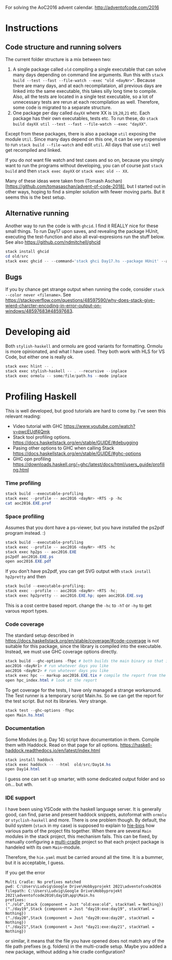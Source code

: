 For solving the AoC2016 advent calendar. http://adventofcode.com/2016

# Instructions

## Code structure and running solvers

The current folder structure is a mix between two:

1) A single package called `old` compiling a single executable that can solve many days depending on command line arguments. Run this with `stack build --test --fast --file-watch --exec "old <dayNr>"`.
   Because there are many days, and at each recompilataion, all previous days are linked into the same executable, this takes silly long time to compile. Also, all the tests are located in a single test executable, so a lot of unnecessary tests are rerun at each recompilation as well. Therefore, some code is migrated to a separate structure.
2) One package per day called `dayXX` where XX is `19`,`20`,`21` etc. Each package has their own executables, tests etc. To run these, do `stack build dayXX util --test --fast --file-watch --exec "dayXX"`.

Except from these packages, there is also a package `util` exposing the module `Util`. Since many days depend on this one, it can be very expensive to run `stack build --file-watch` and edit `util`. All days that use `util` well get recompiled and linked.

If you do *not* want file watch and test cases and so on, because you simply want to run the programs without developing, you can of course just `stack build` and then `stack exec dayXX` or `stack exec old -- XX`.

Many of these ideas were taken from  (Tomash Aschan)[https://github.com/tomasaschan/advent-of-code-2018], but I started out in other ways, hoping to find a simpler solution with fewer moving parts.
But it seems this is the best setup.

## Alternative running
Another way to run the code is with `ghcid`. I find it REALLY nice for these small things. 
To run Day17 upon saves, and revealing the package HUnit, executing the test-function and also all eval-expresions run the stuff below. See also https://github.com/ndmitchell/ghcid 

```powershell
stack install ghcid
cd old/src
stack exec ghcid -- --command='stack ghci Day17.hs --package HUnit' --allow-eval --test test
```

## Bugs
If you by chance get strange output when running the code, consider `stack --color never <filename>`. See https://stackoverflow.com/questions/48597590/why-does-stack-give-wierd-charcter-encoding-in-error-output-on-windows/48597683#48597683. 

# Developing aid

Both `stylish-haskell` and ormolu are good variants for formatting. Ormolu is more opinionated, and what I have used. They both work with HLS for VS Code, but either one is really ok.

```powershell
stack exec hlint -- .
stack exec stylish-haskell -- . --recursive --inplace
stack exec ormolu -- some/file/path.hs --mode inplace
```

# Profiling Haskell

This is well developed, but good tutorials are hard to come by. I've seen this relevant reading:

- Video tutorial with GHC https://www.youtube.com/watch?v=pwcEUdf4Qmk
- Stack tool profiling options. https://docs.haskellstack.org/en/stable/GUIDE/#debugging 
- Pasing other options to GHC when calling Stack https://docs.haskellstack.org/en/stable/GUIDE/#ghc-options
- GHC opn profiling https://downloads.haskell.org/~ghc/latest/docs/html/users_guide/profiling.html


### Time profiling
```powershell
stack build --executable-profiling
stack exec --profile -- aoc2016 <dayNr> +RTS -p -hc
cat aoc2016.EXE.prof
```

### Space profiling
Assumes that you dont have a ps-viewer, but you have installed the ps2pdf program instead. :)
```powershell
stack build --executable-profiling
stack exec --profile -- aoc2016 <dayNr> +RTS -hc
stack exec hp2ps -- aoc2016.EXE
ps2pdf aoc2016.EXE.ps
open aoc2016.EXE.pdf
```

If you don't have ps2pdf, you can get SVG  output with `stack install hp2pretty` and then
```powershell
stack build --executable-profiling;
stack exec --profile -- aoc2016 <dayNr> +RTS -hc; 
stack exec hp2pretty -- aoc2016.EXE.hp; open aoc2016.EXE.svg
```

This is a cost centre based report. change the `-hc` to `-hT` or `-hy` to get varous report types.

### Code coverage
The standard setup described in 
https://docs.haskellstack.org/en/stable/coverage/#code-coverage
is not suitable for this package, since the library is compiled into the executable.
Instead, we must use GHC coverage options directly.

```powershell
stack build --ghc-options -fhpc # both builds the main binary so that it emits coverage data when run
aoc2016 <dayNr1> # run whatever days you like
aoc2016 <dayNr2> # run whatever days you like
stack exec hpc -- markup aoc2016.EXE.tix # compile the report from the days you ran
open hpc_index.html # look at the report
```

To get coverage for the tests, I have only managed a strange workaround. The Test runner is a temporary script Main.hs. So we can get the report for the test script. But not its libraries. Very strange.

```powershell
stack test --ghc-options -fhpc
open Main.hs.html
```

### Documentation
Some Modules (e.g. Day 14) script have documentation in them. Compile them with Haddock.
Read on that page for all options. https://haskell-haddock.readthedocs.io/en/latest/index.html

```powershell
stack install haddock
stack exec haddock -- --html  old/src/Day14.hs
open Day14.html
```

I guess one can set it up smarter, with some dedicated output folder and so on... but wth.


### IDE support
I have been using VSCode with the haskell language server. It is generally good, can find, parse and present haddock snippets, autoformat with `ormolu` or `styclish-haskell` and more.
There is one problem though. By default, the build system (`stack` in my case) is supposed to explain to [hie-bios](https://github.com/haskell/hie-bios`) how various parts of the project fits together. When there are several `Main` modules in the stack project, this mechanism fails. This can be fixed, by manually configuring a [multi-cradle](https://github.com/haskell/hie-bios#multi-cradle) project so that each project package is handeled with its own `Main`-module.

Therefore, the `hie.yaml` must be carried around all the time. It is a bummer, but it is acceptable, I guess.

If you get the error 
```
Multi Cradle: No prefixes matched
pwd: C:\Users\Ludvig\Google Drive\Hobbyprojekt 2021\adventofcode2016
filepath: C:\Users\Ludvig\Google Drive\Hobbyprojekt 2021\adventofcode2016\day18\app\Main.hs
prefixes:
("./old",Stack {component = Just "old:exe:old", stackYaml = Nothing})
("./day19",Stack {component = Just "day19:exe:day19", stackYaml = Nothing})
("./day20",Stack {component = Just "day20:exe:day20", stackYaml = Nothing})
("./day21",Stack {component = Just "day21:exe:day21", stackYaml = Nothing})
```
or similar, it means that the file you have opened does not match any of the file path prefixes (e.g. folders) in the multi-cradle setup. Maybe you added a new package, without adding a hie cradle configuration?